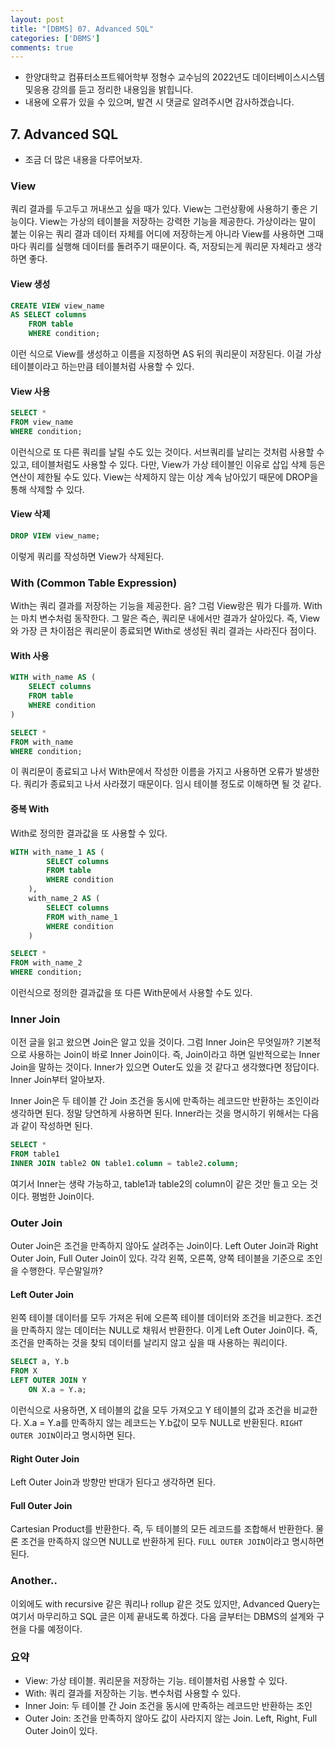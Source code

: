 ```yaml
---
layout: post
title: "[DBMS] 07. Advanced SQL"
categories: ['DBMS']
comments: true
---
```

<script type="text/javascript" 
src="https://cdn.mathjax.org/mathjax/latest/MathJax.js?config=TeX-AMS_HTML">
</script>
* 한양대학교 컴퓨터소프트웨어학부 정형수 교수님의 2022년도 데이터베이스시스템및응용 강의를 듣고 정리한 내용임을 밝힙니다.
* 내용에 오류가 있을 수 있으며, 발견 시 댓글로 알려주시면 감사하겠습니다.

## 7. Advanced SQL
* 조금 더 많은 내용을 다루어보자.

### View
쿼리 결과를 두고두고 꺼내쓰고 싶을 때가 있다. View는 그런상황에 사용하기 좋은 기능이다. View는 가상의 테이블을 저장하는 강력한 기능을 제공한다. 가상이라는 말이 붙는 이유는 쿼리 결과 데이터 자체를 어디에 저장하는게 아니라 View를 사용하면 그때마다 쿼리를 실행해 데이터를 돌려주기 때문이다. 즉, 저장되는게 쿼리문 자체라고 생각하면 좋다.

#### View 생성
```sql
CREATE VIEW view_name
AS SELECT columns
    FROM table
    WHERE condition;
```

이런 식으로 View를 생성하고 이름을 지정하면 AS 뒤의 쿼리문이 저장된다. 이걸 가상 테이블이라고 하는만큼 테이블처럼 사용할 수 있다.

#### View 사용
```sql
SELECT * 
FROM view_name
WHERE condition;
```
이런식으로 또 다른 쿼리를 날릴 수도 있는 것이다. 서브쿼리를 날리는 것처럼 사용할 수 있고, 테이블처럼도 사용할 수 있다. 다만, View가 가상 테이블인 이유로 삽입 삭제 등은 연산이 제한될 수도 있다. View는 삭제하지 않는 이상 계속 남아있기 때문에 DROP을 통해 삭제할 수 있다.

#### View 삭제
```sql
DROP VIEW view_name;
```

이렇게 쿼리를 작성하면 View가 삭제된다.

### With (Common Table Expression)
With는 쿼리 결과를 저장하는 기능을 제공한다. 음? 그럼 View랑은 뭐가 다를까. With는 마치 변수처럼 동작한다. 그 말은 즉슨, 쿼리문 내에서만 결과가 살아있다. 즉, View와 가장 큰 차이점은 쿼리문이 종료되면 With로 생성된 쿼리 결과는 사라진다 점이다.

#### With 사용
```sql
WITH with_name AS (
    SELECT columns
    FROM table
    WHERE condition
)

SELECT *
FROM with_name
WHERE condition;
```

이 쿼리문이 종료되고 나서 With문에서 작성한 이름을 가지고 사용하면 오류가 발생한다. 쿼리가 종료되고 나서 사라졌기 때문이다. 임시 테이블 정도로 이해하면 될 것 같다. 

#### 중복 With
With로 정의한 결과값을 또 사용할 수 있다.
```sql
WITH with_name_1 AS (
        SELECT columns
        FROM table
        WHERE condition
    ),
    with_name_2 AS (
        SELECT columns
        FROM with_name_1
        WHERE condition
    )

SELECT *
FROM with_name_2
WHERE condition;
```

이런식으로 정의한 결과값을 또 다른 With문에서 사용할 수도 있다.

### Inner Join
이전 글을 읽고 왔으면 Join은 알고 있을 것이다. 그럼 Inner Join은 무엇일까? 기본적으로 사용하는 Join이 바로 Inner Join이다. 즉, Join이라고 하면 일반적으로는 Inner Join을 말하는 것이다. Inner가 있으면 Outer도 있을 것 같다고 생각했다면 정답이다. Inner Join부터 알아보자.

Inner Join은 두 테이블 간 Join 조건을 동시에 만족하는 레코드만 반환하는 조인이라 생각하면 된다. 정말 당연하게 사용하면 된다. Inner라는 것을 명시하기 위해서는 다음과 같이 작성하면 된다.

```sql
SELECT *
FROM table1
INNER JOIN table2 ON table1.column = table2.column;
```

여기서 Inner는 생략 가능하고, table1과 table2의 column이 같은 것만 들고 오는 것이다. 평범한 Join이다.

### Outer Join
Outer Join은 조건을 만족하지 않아도 살려주는 Join이다. Left Outer Join과 Right Outer Join, Full Outer Join이 있다. 각각 왼쪽, 오른쪽, 양쪽 테이블을 기준으로 조인을 수행한다. 무슨말일까? 

#### Left Outer Join
왼쪽 테이블 데이터를 모두 가져온 뒤에 오른쪽 테이블 데이터와 조건을 비교한다. 조건을 만족하지 않는 데이터는 NULL로 채워서 반환한다. 이게 Left Outer Join이다. 즉, 조건을 만족하는 것을 찾되 데이터를 날리지 않고 싶을 때 사용하는 쿼리이다.

```sql
SELECT a, Y.b
FROM X
LEFT OUTER JOIN Y 
    ON X.a = Y.a;
```

이런식으로 사용하면, X 테이블의 값을 모두 가져오고 Y 테이블의 값과 조건을 비교한다. X.a = Y.a를 만족하지 않는 레코드는 Y.b값이 모두 NULL로 반환된다. ```RIGHT OUTER JOIN```이라고 명시하면 된다.

#### Right Outer Join
Left Outer Join과 방향만 반대가 된다고 생각하면 된다.

#### Full Outer Join
Cartesian Product를 반환한다. 즉, 두 테이블의 모든 레코드를 조합해서 반환한다. 물론 조건을 만족하지 않으면 NULL로 반환하게 된다. ```FULL OUTER JOIN```이라고 명시하면 된다.

### Another..
이외에도 with recursive 같은 쿼리나 rollup 같은 것도 있지만, Advanced Query는 여기서 마무리하고 SQL 글은 이제 끝내도록 하겠다. 다음 글부터는 DBMS의 설계와 구현을 다룰 예정이다.

### 요약
- View: 가상 테이블. 쿼리문을 저장하는 기능. 테이블처럼 사용할 수 있다.
- With: 쿼리 결과를 저장하는 기능. 변수처럼 사용할 수 있다.
- Inner Join: 두 테이블 간 Join 조건을 동시에 만족하는 레코드만 반환하는 조인
- Outer Join: 조건을 만족하지 않아도 값이 사라지지 않는 Join. Left, Right, Full Outer Join이 있다.
